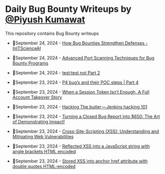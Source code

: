 # Daily Bug Bounty Writeups by [@Piyush Kumawat](https://twitter.com/piyush_supiy) 
This repository contains Bug Bounty writeups

<!-- BLOG-POST-LIST:START -->
 - 💯September 24, 2024 - [How Bug Bounties Strengthen Defenses -InITScienceAI](https://medium.com/@initscienceaiandlooklivenews/how-bug-bounties-strengthen-defenses-initscienceai-c727d3b8a2d3?source=rss------bug_bounty-5) 

 - 💯September 24, 2024 - [Advanced Port Scanning Techniques for Bug Bounty Programs](https://bevijaygupta.medium.com/advanced-port-scanning-techniques-for-bug-bounty-programs-fd22a049ed37?source=rss------bug_bounty-5) 

 - 💯September 24, 2024 - [test:test not Part 2](https://medium.com/@bxrowski0x/test-test-not-part-2-492fb030c8c2?source=rss------bug_bounty-5) 

 - 💯September 23, 2024 - [P4 bug’s and their POC steps | Part 4](https://medium.com/@socalledhacker/p4-bugs-and-their-poc-steps-part-4-fd81b91fd368?source=rss------bug_bounty-5) 

 - 💯September 23, 2024 - [When a Session Token Isn’t Enough, A Full Account Takeover Story](https://medium.com/@ahmedramadan.ar16148/when-a-session-token-isnt-enough-a-full-account-takeover-story-cf99421bb1e3?source=rss------bug_bounty-5) 

 - 💯September 23, 2024 - [Hacking The butler — Jenkins hacking 101](https://thexssrat.medium.com/hacking-the-butler-jenkins-hacking-101-e437ed557460?source=rss------bug_bounty-5) 

 - 💯September 23, 2024 - [Turning a Closed Bug Report into $650: The Art of Demonstrating Impact!](https://hasanka-amarasinghe.medium.com/turning-a-closed-bug-report-into-650-the-art-of-demonstrating-impact-730a3df78df8?source=rss------bug_bounty-5) 

 - 💯September 23, 2024 - [Cross-Site-Scripting &lpar;XSS&rpar;: Understanding and Mitigating Web Vulnerabilities](https://medium.com/@RejuKole.com/cross-site-scripting-xss-understanding-and-mitigating-web-vulnerabilities-b2b5a2c606fc?source=rss------bug_bounty-5) 

 - 💯September 23, 2024 - [Reflected XSS into a JavaScript string with angle brackets HTML encoded](https://medium.com/@codingbolt.in/reflected-xss-into-a-javascript-string-with-angle-brackets-html-encoded-b9b60f4b2823?source=rss------bug_bounty-5) 

 - 💯September 23, 2024 - [Stored XSS into anchor href attribute with double quotes HTML-encoded](https://medium.com/@codingbolt.in/stored-xss-into-anchor-href-attribute-with-double-quotes-html-encoded-9f384d27aa95?source=rss------bug_bounty-5) 
<!-- BLOG-POST-LIST:END -->
